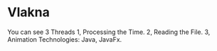 # Vlakna
You can see 3 Threads
1, Processing the Time.
2, Reading the File.
3, Animation
Technologies: Java, JavaFx.
